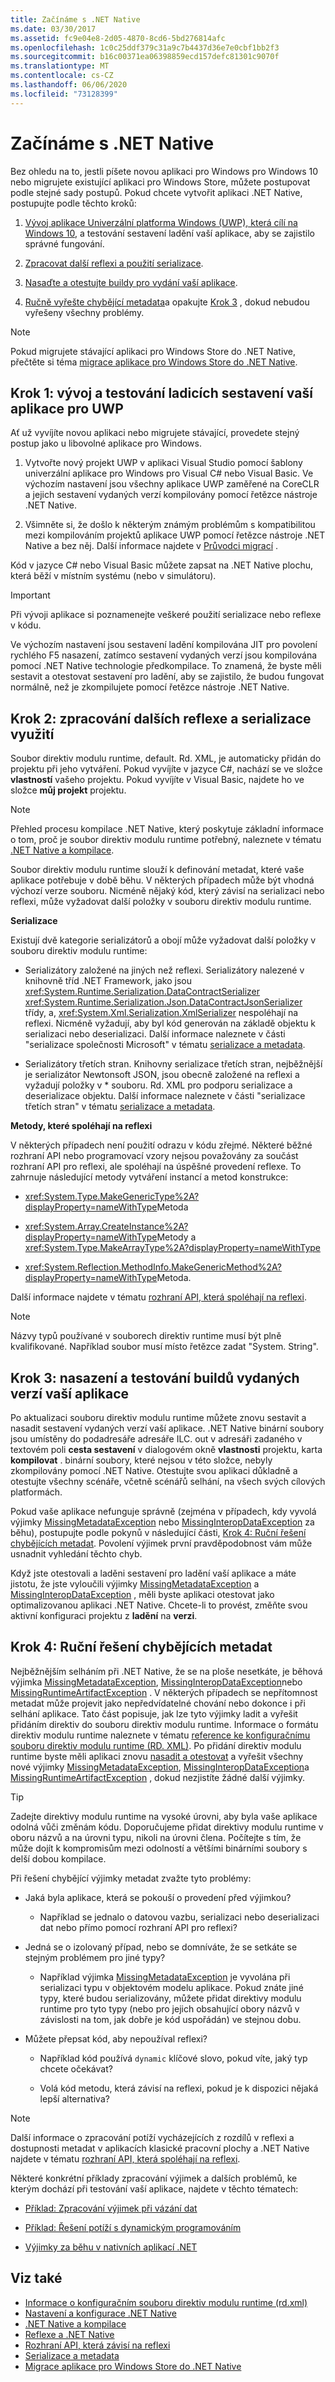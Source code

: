 ```yaml
---
title: Začínáme s .NET Native
ms.date: 03/30/2017
ms.assetid: fc9e04e8-2d05-4870-8cd6-5bd276814afc
ms.openlocfilehash: 1c0c25ddf379c31a9c7b4437d36e7e0cbf1bb2f3
ms.sourcegitcommit: b16c00371ea06398859ecd157defc81301c9070f
ms.translationtype: MT
ms.contentlocale: cs-CZ
ms.lasthandoff: 06/06/2020
ms.locfileid: "73128399"
---
```

# <a name="getting-started-with-net-native"></a>Začínáme s .NET Native

Bez ohledu na to, jestli píšete novou aplikaci pro Windows pro Windows 10 nebo migrujete existující aplikaci pro Windows Store, můžete postupovat podle stejné sady postupů. Pokud chcete vytvořit aplikaci .NET Native, postupujte podle těchto kroků:

1. [Vývoj aplikace Univerzální platforma Windows (UWP), která cílí na Windows 10](#Step1), a testování sestavení ladění vaší aplikace, aby se zajistilo správné fungování.

2. [Zpracovat další reflexi a použití serializace](#Step2).

3. [Nasaďte a otestujte buildy pro vydání vaší aplikace](#Step3).

4. [Ručně vyřešte chybějící metadata](#Step4)a opakujte [Krok 3](#Step3) , dokud nebudou vyřešeny všechny problémy.

> [!NOTE]
> Pokud migrujete stávající aplikaci pro Windows Store do .NET Native, přečtěte si téma [migrace aplikace pro Windows Store do .NET Native](migrating-your-windows-store-app-to-net-native.md).

<a name="Step1"></a>

## <a name="step-1-develop-and-test-debug-builds-of-your-uwp-app"></a>Krok 1: vývoj a testování ladicích sestavení vaší aplikace pro UWP

Ať už vyvíjíte novou aplikaci nebo migrujete stávající, provedete stejný postup jako u libovolné aplikace pro Windows.

1. Vytvořte nový projekt UWP v aplikaci Visual Studio pomocí šablony univerzální aplikace pro Windows pro Visual C# nebo Visual Basic. Ve výchozím nastavení jsou všechny aplikace UWP zaměřené na CoreCLR a jejich sestavení vydaných verzí kompilovány pomocí řetězce nástroje .NET Native.

2. Všimněte si, že došlo k některým známým problémům s kompatibilitou mezi kompilováním projektů aplikace UWP pomocí řetězce nástroje .NET Native a bez něj. Další informace najdete v [Průvodci migrací](migrating-your-windows-store-app-to-net-native.md) .

Kód v jazyce C# nebo Visual Basic můžete zapsat na .NET Native plochu, která běží v místním systému (nebo v simulátoru).

> [!IMPORTANT]
> Při vývoji aplikace si poznamenejte veškeré použití serializace nebo reflexe v kódu.

Ve výchozím nastavení jsou sestavení ladění kompilována JIT pro povolení rychlého F5 nasazení, zatímco sestavení vydaných verzí jsou kompilována pomocí .NET Native technologie předkompilace. To znamená, že byste měli sestavit a otestovat sestavení pro ladění, aby se zajistilo, že budou fungovat normálně, než je zkompilujete pomocí řetězce nástroje .NET Native.

<a name="Step2"></a>

## <a name="step-2-handle-additional-reflection-and-serialization-usage"></a>Krok 2: zpracování dalších reflexe a serializace využití

Soubor direktiv modulu runtime, default. Rd. XML, je automaticky přidán do projektu při jeho vytváření. Pokud vyvíjíte v jazyce C#, nachází se ve složce **vlastností** vašeho projektu. Pokud vyvíjíte v Visual Basic, najdete ho ve složce **můj projekt** projektu.

> [!NOTE]
> Přehled procesu kompilace .NET Native, který poskytuje základní informace o tom, proč je soubor direktiv modulu runtime potřebný, naleznete v tématu [.NET Native a kompilace](net-native-and-compilation.md).

Soubor direktiv modulu runtime slouží k definování metadat, které vaše aplikace potřebuje v době běhu. V některých případech může být vhodná výchozí verze souboru. Nicméně nějaký kód, který závisí na serializaci nebo reflexi, může vyžadovat další položky v souboru direktiv modulu runtime.

**Serializace**

Existují dvě kategorie serializátorů a obojí může vyžadovat další položky v souboru direktiv modulu runtime:

- Serializátory založené na jiných než reflexi. Serializátory nalezené v knihovně tříd .NET Framework, jako jsou <xref:System.Runtime.Serialization.DataContractSerializer> <xref:System.Runtime.Serialization.Json.DataContractJsonSerializer> třídy, a, <xref:System.Xml.Serialization.XmlSerializer> nespoléhají na reflexi. Nicméně vyžadují, aby byl kód generován na základě objektu k serializaci nebo deserializaci.  Další informace naleznete v části "serializace společnosti Microsoft" v tématu [serializace a metadata](serialization-and-metadata.md).

- Serializátory třetích stran. Knihovny serializace třetích stran, nejběžnější je serializátor Newtonsoft JSON, jsou obecně založené na reflexi a vyžadují položky v \* souboru. Rd. XML pro podporu serializace a deserializace objektu. Další informace naleznete v části "serializace třetích stran" v tématu [serializace a metadata](serialization-and-metadata.md).

**Metody, které spoléhají na reflexi**

V některých případech není použití odrazu v kódu zřejmé. Některé běžné rozhraní API nebo programovací vzory nejsou považovány za součást rozhraní API pro reflexi, ale spoléhají na úspěšné provedení reflexe. To zahrnuje následující metody vytváření instancí a metod konstrukce:

- <xref:System.Type.MakeGenericType%2A?displayProperty=nameWithType>Metoda

- <xref:System.Array.CreateInstance%2A?displayProperty=nameWithType>Metody a <xref:System.Type.MakeArrayType%2A?displayProperty=nameWithType>

- <xref:System.Reflection.MethodInfo.MakeGenericMethod%2A?displayProperty=nameWithType>Metoda.

Další informace najdete v tématu [rozhraní API, která spoléhají na reflexi](apis-that-rely-on-reflection.md).

> [!NOTE]
> Názvy typů používané v souborech direktiv runtime musí být plně kvalifikované. Například soubor musí místo řetězce zadat "System. String".

<a name="Step3"></a>

## <a name="step-3-deploy-and-test-the-release-builds-of-your-app"></a>Krok 3: nasazení a testování buildů vydaných verzí vaší aplikace

Po aktualizaci souboru direktiv modulu runtime můžete znovu sestavit a nasadit sestavení vydaných verzí vaší aplikace. .NET Native binární soubory jsou umístěny do podadresáře adresáře ILC. out v adresáři zadaného v textovém poli **cesta sestavení** v dialogovém okně **vlastnosti** projektu, karta **kompilovat** . binární soubory, které nejsou v této složce, nebyly zkompilovány pomocí .NET Native. Otestujte svou aplikaci důkladně a otestujte všechny scénáře, včetně scénářů selhání, na všech svých cílových platformách.

Pokud vaše aplikace nefunguje správně (zejména v případech, kdy vyvolá výjimky [MissingMetadataException](missingmetadataexception-class-net-native.md) nebo [MissingInteropDataException](missinginteropdataexception-class-net-native.md) za běhu), postupujte podle pokynů v následující části, [Krok 4: Ruční řešení chybějících metadat](#Step4). Povolení výjimek první pravděpodobnost vám může usnadnit vyhledání těchto chyb.

Když jste otestovali a laděni sestavení pro ladění vaší aplikace a máte jistotu, že jste vyloučili výjimky [MissingMetadataException](missingmetadataexception-class-net-native.md) a [MissingInteropDataException](missinginteropdataexception-class-net-native.md) , měli byste aplikaci otestovat jako optimalizovanou aplikaci .NET Native. Chcete-li to provést, změňte svou aktivní konfiguraci projektu z **ladění** na **verzi**.

<a name="Step4"></a>

## <a name="step-4-manually-resolve-missing-metadata"></a>Krok 4: Ruční řešení chybějících metadat

Nejběžnějším selháním při .NET Native, že se na ploše nesetkáte, je běhová výjimka [MissingMetadataException](missingmetadataexception-class-net-native.md), [MissingInteropDataException](missinginteropdataexception-class-net-native.md)nebo [MissingRuntimeArtifactException](missingruntimeartifactexception-class-net-native.md) . V některých případech se nepřítomnost metadat může projevit jako nepředvídatelné chování nebo dokonce i při selhání aplikace. Tato část popisuje, jak lze tyto výjimky ladit a vyřešit přidáním direktiv do souboru direktiv modulu runtime. Informace o formátu direktiv modulu runtime naleznete v tématu [reference ke konfiguračnímu souboru direktiv modulu runtime (RD. XML)](runtime-directives-rd-xml-configuration-file-reference.md). Po přidání direktiv modulu runtime byste měli aplikaci znovu [nasadit a otestovat](#Step3) a vyřešit všechny nové výjimky [MissingMetadataException](missingmetadataexception-class-net-native.md), [MissingInteropDataException](missinginteropdataexception-class-net-native.md)a [MissingRuntimeArtifactException](missingruntimeartifactexception-class-net-native.md) , dokud nezjistíte žádné další výjimky.

> [!TIP]
> Zadejte direktivy modulu runtime na vysoké úrovni, aby byla vaše aplikace odolná vůči změnám kódu.  Doporučujeme přidat direktivy modulu runtime v oboru názvů a na úrovni typu, nikoli na úrovni člena. Počítejte s tím, že může dojít k kompromisům mezi odolností a většími binárními soubory s delší dobou kompilace.

Při řešení chybějící výjimky metadat zvažte tyto problémy:

- Jaká byla aplikace, která se pokouší o provedení před výjimkou?

  - Například se jednalo o datovou vazbu, serializaci nebo deserializaci dat nebo přímo pomocí rozhraní API pro reflexi?

- Jedná se o izolovaný případ, nebo se domníváte, že se setkáte se stejným problémem pro jiné typy?

  - Například výjimka [MissingMetadataException](missingmetadataexception-class-net-native.md) je vyvolána při serializaci typu v objektovém modelu aplikace.  Pokud znáte jiné typy, které budou serializovány, můžete přidat direktivy modulu runtime pro tyto typy (nebo pro jejich obsahující obory názvů v závislosti na tom, jak dobře je kód uspořádán) ve stejnou dobu.

- Můžete přepsat kód, aby nepoužíval reflexi?

  - Například kód používá `dynamic` klíčové slovo, pokud víte, jaký typ chcete očekávat?

  - Volá kód metodu, která závisí na reflexi, pokud je k dispozici nějaká lepší alternativa?

> [!NOTE]
> Další informace o zpracování potíží vycházejících z rozdílů v reflexi a dostupnosti metadat v aplikacích klasické pracovní plochy a .NET Native najdete v tématu [rozhraní API, která spoléhají na reflexi](apis-that-rely-on-reflection.md).

Některé konkrétní příklady zpracování výjimek a dalších problémů, ke kterým dochází při testování vaší aplikace, najdete v těchto tématech:

- [Příklad: Zpracování výjimek při vázání dat](example-handling-exceptions-when-binding-data.md)

- [Příklad: Řešení potíží s dynamickým programováním](example-troubleshooting-dynamic-programming.md)

- [Výjimky za běhu v nativních aplikací .NET](runtime-exceptions-in-net-native-apps.md)

## <a name="see-also"></a>Viz také

- [Informace o konfiguračním souboru direktiv modulu runtime (rd.xml)](runtime-directives-rd-xml-configuration-file-reference.md)
- [Nastavení a konfigurace .NET Native](https://docs.microsoft.com/previous-versions/dn600164(v=vs.110))
- [.NET Native a kompilace](net-native-and-compilation.md)
- [Reflexe a .NET Native](reflection-and-net-native.md)
- [Rozhraní API, která závisí na reflexi](apis-that-rely-on-reflection.md)
- [Serializace a metadata](serialization-and-metadata.md)
- [Migrace aplikace pro Windows Store do .NET Native](migrating-your-windows-store-app-to-net-native.md)
